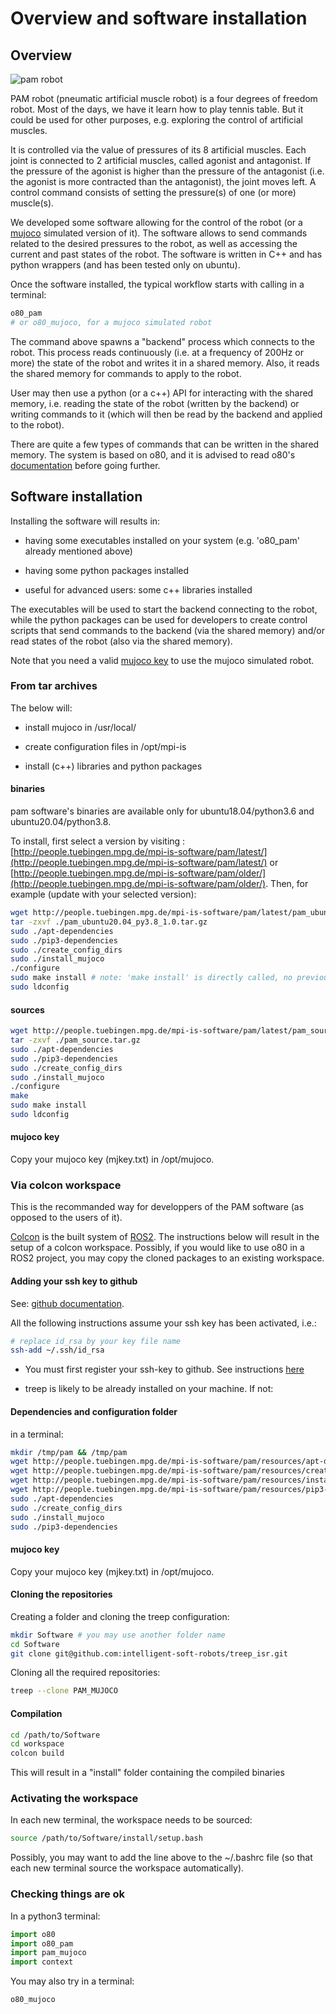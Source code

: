 # Overview and software installation

## Overview

![pam robot](https://ei.is.tuebingen.mpg.de/uploads/publication/image/18667/2PAMcompressed.jpg)

PAM robot (pneumatic artificial muscle robot) is a four degrees of freedom robot. Most of the days, we have it learn how to play tennis table. But it could be used for other purposes, e.g. exploring the control of artificial muscles.

It is controlled via the value of pressures of its 8 artificial muscles. Each joint is connected to 2 artificial muscles, called agonist and antagonist. If the pressure of the agonist is higher than the pressure of the antagonist (i.e. the agonist is more contracted than the antagonist), the joint moves left. A control command consists of setting the pressure(s) of one (or more) muscle(s).

We developed some software allowing for the control of the robot (or a [mujoco](http://www.mujoco.org/) simulated version of it). The software allows to send commands related to the desired pressures to the robot, as well as accessing the current and past states of the robot. The software is written in C++ and has python wrappers (and has been tested only on ubuntu).

Once the software installed, the typical workflow starts with calling in a terminal:

```bash
o80_pam
# or o80_mujoco, for a mujoco simulated robot
```

The command above spawns a "backend" process which connects to the robot. This process reads continuously (i.e. at a frequency of 200Hz or more) the state of the robot and writes it in a shared memory. Also, it reads the shared memory for commands to apply to the robot. 

User may then use a python (or a c++) API for interacting with the shared memory, i.e. reading the state of the robot (written by the backend) or writing commands to it (which will then be read by the backend and applied to the robot).

There are quite a few types of commands that can be written in the shared memory. The system is based on o80, and it is advised to read o80's [documentation](http://people.tuebingen.mpg.de/mpi-is-software/o80/docs/o80/index.html) before going further.

## Software installation 

Installing the software will results in:

- having some executables installed on your system (e.g. 'o80_pam' already mentioned above)
 
- having some python packages installed
 
- useful for advanced users: some c++ libraries installed

The executables will be used to start the backend connecting to the robot, while the python packages can be used for developers to create control scripts that send commands to the backend (via the shared memory) and/or read states of the robot (also via the shared memory).

Note that you need a valid [mujoco key](https://www.roboti.us/license.html) to use the mujoco simulated robot.  

### From tar archives

The below will:

- install mujoco in /usr/local/
 
- create configuration files in /opt/mpi-is
 
- install (c++) libraries and python packages

#### binaries

pam software's binaries are available only for ubuntu18.04/python3.6 and ubuntu20.04/python3.8.

To install, first select a version by visiting : [http://people.tuebingen.mpg.de/mpi-is-software/pam/latest/](http://people.tuebingen.mpg.de/mpi-is-software/pam/latest/) or [http://people.tuebingen.mpg.de/mpi-is-software/pam/older/](http://people.tuebingen.mpg.de/mpi-is-software/pam/older/). Then, for example (update with your selected version):

```bash
wget http://people.tuebingen.mpg.de/mpi-is-software/pam/latest/pam_ubuntu20.04_py3.8_1.0.tar.gz
tar -zxvf ./pam_ubuntu20.04_py3.8_1.0.tar.gz
sudo ./apt-dependencies
sudo ./pip3-dependencies
sudo ./create_config_dirs
sudo ./install_mujoco
./configure
sudo make install # note: 'make install' is directly called, no previous call to 'make'
sudo ldconfig
```

#### sources

```bash
wget http://people.tuebingen.mpg.de/mpi-is-software/pam/latest/pam_source.tar.gz
tar -zxvf ./pam_source.tar.gz
sudo ./apt-dependencies
sudo ./pip3-dependencies
sudo ./create_config_dirs
sudo ./install_mujoco
./configure
make
sudo make install
sudo ldconfig
```

#### mujoco key

Copy your mujoco key (mjkey.txt) in /opt/mujoco.

### Via colcon workspace

This is the recommanded way for developpers of the PAM software (as opposed to the users of it).

[Colcon](https://colcon.readthedocs.io/en/released/) is the built system of [ROS2](https://docs.ros.org/en/foxy/index.html).
The instructions below will result in the setup of a colcon workspace. Possibly, if you would like to use o80 in a ROS2 project, you may copy the cloned packages to an existing workspace.

#### Adding your ssh key to github

See: [github documentation](https://help.github.com/en/github/authenticating-to-github/connecting-to-github-with-ssh).

All the following instructions assume your ssh key has been activated, i.e.:

```bash
# replace id_rsa by your key file name
ssh-add ~/.ssh/id_rsa
```

- You must first register your ssh-key to github. See instructions [here](https://docs.github.com/en/github/authenticating-to-github/generating-a-new-ssh-key-and-adding-it-to-the-ssh-agent)

- treep is likely to be already installed on your machine. If not:

#### Dependencies and configuration folder

in a terminal:

```bash
mkdir /tmp/pam && /tmp/pam
wget http://people.tuebingen.mpg.de/mpi-is-software/pam/resources/apt-dependencies
wget http://people.tuebingen.mpg.de/mpi-is-software/pam/resources/create_config_dirs
wget http://people.tuebingen.mpg.de/mpi-is-software/pam/resources/install_mujoco
wget http://people.tuebingen.mpg.de/mpi-is-software/pam/resources/pip3-dependencies
sudo ./apt-dependencies
sudo ./create_config_dirs
sudo ./install_mujoco
sudo ./pip3-dependencies
```

#### mujoco key

Copy your mujoco key (mjkey.txt) in /opt/mujoco.

#### Cloning the repositories

Creating a folder and cloning the treep configuration:

```bash
mkdir Software # you may use another folder name
cd Software
git clone git@github.com:intelligent-soft-robots/treep_isr.git
```

Cloning all the required repositories:

```bash
treep --clone PAM_MUJOCO
```

#### Compilation

```bash
cd /path/to/Software
cd workspace
colcon build
```

This will result in a "install" folder containing the compiled binaries

### Activating the workspace

In each new terminal, the workspace needs to be sourced:

```bash
source /path/to/Software/install/setup.bash
```

Possibly, you may want to add the line above to the ~/.bashrc file (so that each new terminal source the workspace automatically).


###  Checking things are ok

In a python3 terminal:

```python
import o80
import o80_pam
import pam_mujoco
import context
```
You may also try in a terminal:

```bash
o80_mujoco
```
